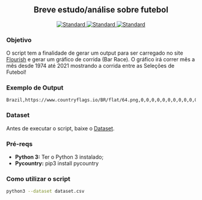 <h2 align="center">Breve estudo/análise sobre futebol</h2>

<div align="center">
  <a href="https://www.python.org/downloads/">
    <img src="https://img.shields.io/badge/Python-3-blue.svg"
      alt="Standard" />
  </a>
  <a href="https://app.flourish.studio">
    <img src="https://img.shields.io/badge/Flourish-Data%20Visualization-red.svg"
      alt="Standard" />
  </a>
  <a href="https://www.kaggle.com/">
    <img src="https://img.shields.io/badge/Kaggle-nice%20datasets-blue.svg"
      alt="Standard" />
  </a>
  
  
</div>

### Objetivo
O script tem a finalidade de gerar um output para ser carregado no site <a href="https://app.flourish.studio/">Flourish</a> e gerar um gráfico de corrida (Bar Race).
 O gráfico irá correr mês a mês desde 1974 até 2021 mostrando a corrida entre as Seleções de Futebol!

### Exemplo de Output
```csv
Brazil,https://www.countryflags.io/BR/flat/64.png,0,0,0,0,0,0,0,0,0,0,0,0,0,0,0,0,0,0,0,0,0,0,0,0,0,0,0,0,0,0,0,0,0,0,0,0,0,0,0,0,0,0,0,0,0,0,0,0,0,0,0,0,0,0,0,0,0,0,0,0,0,0,0,0,0,0,0,0,0,0,0,0,0,0,0,0,0,0,0,0,0,0,0,0,0,0,0,0,0,0,0,0,0,0,0,0,0,0,0,0,0,0,0,0,0,0,0,0,0,0,0,0,0,0,0,0,0,0,0,0,0,0,0,0,0,0,0,0,0,0,0,0,0,0,0,0,0,0,0,0,0,0,0,0,0,0,0,0,0,0,0,0,0,0,0,0,0,0,0,0,0,0,0,0,0,0,0,0,0,0,0,0,0,0,1,1,1,1,1,1,1,1,1,1,1,1,1,1,2,2,2,2,2,2,2,2,2,2,3,3,3,3,3,3,3,3,3,3,3,3,6,6,6,6,6,6,6,6,6,6,6,6,6,6,6,6,7,7,7,7,7,7,7,7,7,7,7,8,8,8,8,8,8,8,8,8,8,8,8,12,12,12,12,12,12,12,12,12,12,12,12,12,13,14,14,14,14,14,14,14,14,14,14,14,14,14,14,14,14,14,14,14,14,14,14,14,16,16,16,16,16,16,16,16,16,16,16,16,16,16,16,16,16,16,16,16,16,16,16,16,16,16,16,16,16,16,16,16,16,16,16,16,16,16,16,16,16,16,16,16,16,16,16,16,16,16,16,16,16,16,17,20,20,20,20,20,20,20,20,20,20,20,20,20,21,21,21,21,21,21,21,21,21,21,21,21,21,21,22,22,22,22,22,22,22,22,22,22,22,22,22,22,22,22,22,22,22,22,22,22,22,22,22,22,22,22,22,22,22,22,22,22,22,22,22,22,22,22,22,22,22,22,22,22,22,22,23,26,26,26,26,26,26,26,26,26,26,26,26,26,26,26,26,26,29,29,29,29,29,29,29,30,30,30,30,30,30,30,30,30,30,30,30,30,30,31,31,31,31,31,31,31,31,31,31,31,31,31,31,31,31,31,31,31,31,31,34,34,34,34,34,34,34,34,34,34,34,34,34,34,34,34,34,34,34,34,34,34,36,36,36,36,36,36,36,38,41,41,41,41,41,41,41,41,41,41,43,45,46,46,46,46,46,46,46,46,46,46,46,46,46,46,47,47,47,47,47,47,47,47,47,47,47,47,47,47,47,47,47,47,47,47,47,47,47,53,54,54,54,54,54,54,54,54,54,54,54,54,56,57,60,60,60,60,60,60,60,60,60,60,60,60,60,60,60,60,60,60,60,64,64,64,64,64,64,64,64,64,64,64,68,68,68,68,68,68,68,68,68,68,68,69,71,71,71,72,72,72,72,72,72,72,72,72,72,72,72,72,72,72,73,73,74,74,74,76,80,82,83,86,87,88,88,88,88,88,88,88,92,93,93,95,96,96,96,96,96,96,96,96,96,96,99,104,104,104,104,104,104,104,104,104,108,108,109,109,109,109,111,111,111,114,114,114,117,118,122,123,125,125,125,125,125,125,125,125,125,126,129,130,130,130,130,130,130,130,130,130,130,132,137,141,141,141,141,141,141,141,141,141,143,145,148,148,148,148,148,148,148,148,148,148,148,148,149,150,150,150,150,150,150,150,150,150,150,150,150,154,155,155,156,156,157,157,157,157,157,158,161,167,168,168,168,168,168,168,168,168,168,168,168,168,168,168,169,169,169,169,169,169,169,169,169,174,178,180,180,180,181,182,182,182,182,184,184,185,185,191,191,191,191,191,191,191,194,195,195,201,201,201,202,203,203,203,203,203,203,203,203,203,205,205,205,205,205,205,205,205,205,206,206,206,209,209,209,209,209,209,209,209,209,209,210,215,216,216,216,216,216,216,216,216,216,220,222,225,225,225,225,225,225,225,225,225,226,226,226,226,227,230,230,231,231,231,231,233,233,234,237,239,239,239,239,239,239,240,241,241,243,243,243,245,247,247,247,247,247,247,247,247,247,248,250,254,254,254,254,254,254,254,254,254,254,254,256,256,256,258,258,258,258,258,258,258,258,258,258,260,260,261,262,263,263,264,265,268,271,271,274,274,275,275,275,276,276,276,277,277,278,278,280,283,284,284,284,284,284,284,284,284,284,285,285,287,287,288,289,289,289,289,289,289,289,289,289,290,290,290,290,290,290,290,290,290,290,291,293,296,296,296,296,296,296,296,296,296,296,300,300,304,304,304,304,304,304,304,304,304,304,304,306,309,309,309,309,309,309,310,310,310,310,310,310,310,313,314,314,315,315,315,315,315,316,317,318,319,326,327,328,329,329,330,330,330,330,330,331,334,334,334,334,334,334,334,334,334,334,334,335,335,339,339,339,340,340,341,341,342,342,343,343,343,344,346,347,347,347,348,348,348,348,348,348,350,351,354,356,356,356,357,357,357,358,358,359,363,366,366,366,366,366,367,367,368,368,368,369,372,376,378,378,379,380,381,384,384,385,386,386,386,386,386,386,387,388,389,389,390,390,392,392,399,399,401,402,403,404,409,409,411,412,412,412,416,417,417,417,418,419,419,419,419,420,420,420,425,433,434,435,435,435,435,435,436,436,437,438,439,440,440,441,442,443,443,443,443,444,444,445,445,447,449,449,450,451,451,452,453,455,455,457,464,464,464,464,464,465,465,465,465,465,465,465,467,470,470,472,473,473,473,473,473,473,474,475,476,479,480,481,482,482,482,482,483,484,485,485,489,489,489,490,491,492,492,492,492,493,493,493,498,498,498,500,501,502,502,502,502,504,504,504,504,508,509,511,512,513,513,513,514,515,515,516,516,516,516,517,518,519,519,519,520,520,520,520,527,527,528,529,529,531,531,531,531,532,532,532,537,537,538,538,540,540,540,540,540,541,541,541,542,543,543,545,547,549,549,549,550,550,550,552,552,552,553,556,558,558,558,558,558,558,559,559,565,565,565,567,569,571,571,571,571,572,572,572,576,577,577,577,579,581,581,581,581,583,583,583,587,587,587,588,589,590,590,590,590,590,590,590,591,591,591,593,595,597,597,598,598,600,600,600,601,601,602,602,603,604,604,604,604,606,606,606,610,611,611,613,615,617,617,617,617,618,618,618,622,624,624,624,624,625,625,625,625,625,627,629,629,629,629,629
```

### Dataset
Antes de executar o script, baixe o <a href="https://www.kaggle.com/martj42/international-football-results-from-1872-to-2017">Dataset</a>.

### Pré-reqs
- __Python 3:__ Ter o Python 3 instalado;
- __Pycountry:__ pip3 install pycountry

### Como utilizar o script
```bash
python3 --dataset dataset.csv
```
